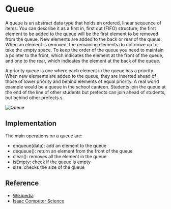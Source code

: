 # Queue

A queue is an abstract data type that holds an ordered, linear sequence of
items. You can describe it as a first in, first out (FIFO) structure; the first
element to be added to the queue will be the first element to be removed from
the queue. New elements are added to the back or rear of the queue. When an
element is removed, the remaining elements do not move up to take the empty
space. To keep the order of the queue you need to maintain a pointer to the
front, which indicates the element at the front of the queue, and one to the
rear, which indicates the element at the back of the queue.

A priority queue is one where each element in the queue has a priority. When new
elements are added to the queue, they are inserted ahead of those of lower
priority and behind elements of equal priority. A real world example would be a
queue in the school canteen. Students join the queue at the end of the line of
other students but prefects can join ahead of students, but behind other
prefects.s.

![Queue](https://isaaccomputerscience.org/api/v2.22.2/api/images/content/computer_science/data_structures_and_algorithms/data_structures/figures/Isaac_Computer_Science_2_Data_Structures_Project_OUTLINE_V6_18.png)

## Implementation

The main operations on a queue are:

- enqueue(data): add an element to the queue
- dequeue(): return an element from the front of the queue
- clear(): removes all the element in the queue
- isEmpty: check if the queue is empty
- size: checks the size of the queue

## Reference

- [Wikipedia](https://en.wikipedia.org/wiki/Queue_(abstract_data_type))
- [Isaac Computer Science](https://isaaccomputerscience.org/concepts/dsa_datastruct_queue?examBoard=all&stage=all&topic=data_structures)
